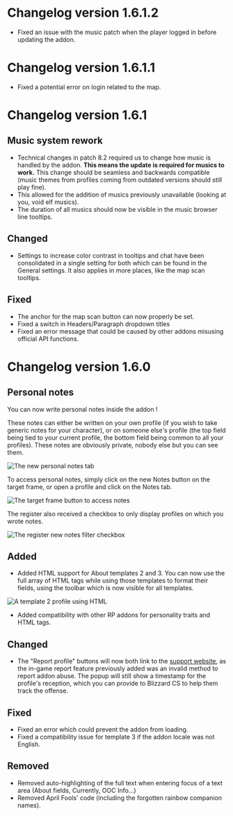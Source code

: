 # Changelog version 1.6.1.2

- Fixed an issue with the music patch when the player logged in before updating the addon.

# Changelog version 1.6.1.1

- Fixed a potential error on login related to the map.

# Changelog version 1.6.1

## Music system rework

- Technical changes in patch 8.2 required us to change how music is handled by the addon. **This means the update is required for musics to work.** This change should be seamless and backwards compatible (music themes from profiles coming from outdated versions should still play fine).
- This allowed for the addition of musics previously unavailable (looking at you, void elf musics).
- The duration of all musics should now be visible in the music browser line tooltips.

## Changed

- Settings to increase color contrast in tooltips and chat have been consolidated in a single setting for both which can be found in the General settings. It also applies in more places, like the map scan tooltips.

## Fixed

- The anchor for the map scan button can now properly be set.
- Fixed a switch in Headers/Paragraph dropdown titles
- Fixed an error message that could be caused by other addons misusing official API functions.

# Changelog version 1.6.0

## Personal notes

You can now write personal notes inside the addon !

These notes can either be written on your own profile (if you wish to take generic notes for your character), or on someone else's profile (the top field being tied to your current profile, the bottom field being common to all your profiles). These notes are obviously private, nobody else but you can see them.

![The new personal notes tab](https://i.imgur.com/Q2cW18F.jpg)

To access personal notes, simply click on the new Notes button on the target frame, or open a profile and click on the Notes tab.

![The target frame button to access notes](https://i.imgur.com/POCSb9V.jpg)

The register also received a checkbox to only display profiles on which you wrote notes.

![The register new notes filter checkbox](https://i.imgur.com/USuXjiS.jpg)

## Added

- Added HTML support for About templates 2 and 3. You can now use the full array of HTML tags while using those templates to format their fields, using the toolbar which is now visible for all templates.

![A template 2 profile using HTML](https://i.imgur.com/cfyZXGo.jpg)

- Added compatibility with other RP addons for personality traits and HTML tags.

## Changed

- The "Report profile" buttons will now both link to the [support website](https://battle.net/support/help/product/wow/197/1501/solution), as the in-game report feature previously added was an invalid method to report addon abuse. The popup will still show a timestamp for the profile's reception, which you can provide to Blizzard CS to help them track the offense.

## Fixed

- Fixed an error which could prevent the addon from loading.
- Fixed a compatibility issue for template 3 if the addon locale was not English.

## Removed

- Removed auto-highlighting of the full text when entering focus of a text area (About fields, Currently, OOC Info...)
- Removed April Fools' code (including the forgotten rainbow companion names).